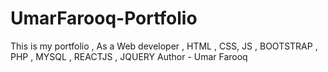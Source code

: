# UmarFarooq-Portfolio
This is my portfolio , As a Web developer , HTML , CSS, JS , BOOTSTRAP , PHP , MYSQL , REACTJS , JQUERY
Author - Umar Farooq
